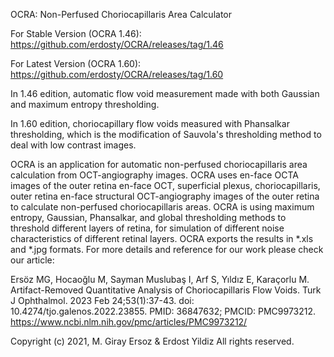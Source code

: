OCRA: Non-Perfused Choriocapillaris Area Calculator

For Stable Version (OCRA 1.46): https://github.com/erdosty/OCRA/releases/tag/1.46

For Latest Version (OCRA 1.60): https://github.com/erdosty/OCRA/releases/tag/1.60

In 1.46 edition, automatic flow void measurement made with both Gaussian and maximum entropy thresholding.

In 1.60 edition, choriocapillary flow voids measured with Phansalkar thresholding, which is the modification of Sauvola's thresholding method to deal with low contrast images.

OCRA is an application for automatic non-perfused choriocapillaris area calculation from OCT-angiography images. OCRA uses en-face OCTA images of the outer retina en-face OCT, superficial plexus, choriocapillaris, outer retina en-face structural OCT-angiography images of the outer retina to calculate non-perfused choriocapillaris areas. OCRA is using maximum entropy, Gaussian, Phansalkar, and global thresholding methods to threshold different layers of retina, for simulation of different noise characteristics of different retinal layers. OCRA exports the results in *.xls and *.jpg formats. For more details and reference for our work please check our article:

Ersöz MG, Hocaoğlu M, Sayman Muslubaş I, Arf S, Yıldız E, Karaçorlu M. Artifact-Removed Quantitative Analysis of Choriocapillaris Flow Voids. Turk J Ophthalmol. 2023 Feb 24;53(1):37-43. doi: 10.4274/tjo.galenos.2022.23855. PMID: 36847632; PMCID: PMC9973212. https://www.ncbi.nlm.nih.gov/pmc/articles/PMC9973212/

Copyright (c) 2021, M. Giray Ersoz & Erdost Yildiz
All rights reserved.
